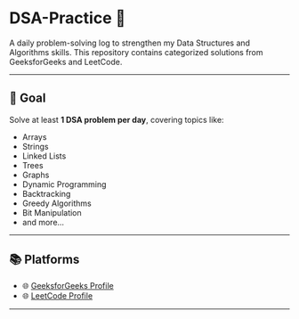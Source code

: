 # DSA-Practice 🚀

A daily problem-solving log to strengthen my Data Structures and Algorithms skills. This repository contains categorized solutions from GeeksforGeeks and LeetCode.

---

## 🎯 Goal  
Solve at least **1 DSA problem per day**, covering topics like:
- Arrays
- Strings
- Linked Lists
- Trees
- Graphs
- Dynamic Programming
- Backtracking
- Greedy Algorithms
- Bit Manipulation
- and more...

---

## 📚 Platforms  
- 🌐 [GeeksforGeeks Profile](https://www.geeksforgeeks.org/user/sheemagoaluhpt/)  
- 🌐 [LeetCode Profile](https://leetcode.com/u/Sheema_towards_goal/)

---
